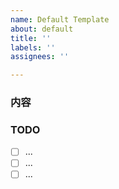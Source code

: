 ```yaml
---
name: Default Template
about: default
title: ''
labels: ''
assignees: ''

---
```


### 内容


### TODO
- [ ] ...
- [ ] ...
- [ ] ...
